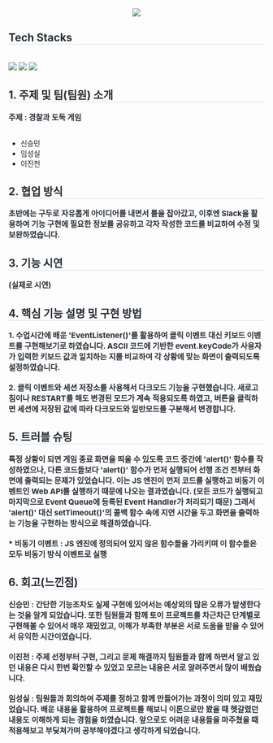 <div align= "center">
    <img src="https://capsule-render.vercel.app/api?type=cylinder&color=auto&height=120&text=Cops%20And%20Robbers&animation=twinkling&fontColor=ffffff&fontSize=70" />
    </div>
    <div style="text-align: left;">
    <h2 style="border-bottom: 1px solid #D8DEE4; color: #282D33;">Tech Stacks </h2> <br>
    <div style="margin: ; text-align: left;" "text-align: left;"> <img src="https://img.shields.io/badge/HTML5-E34F26?style=for-the-badge&logo=HTML5&logoColor=white">
          <img src="https://img.shields.io/badge/CSS3-1572B6?style=for-the-badge&logo=CSS3&logoColor=white">
          <img src="https://img.shields.io/badge/Javascript-F7DF1E?style=for-the-badge&logo=Javascript&logoColor=white">
          </div>
    </div>
    <div style="text-align: left;">
    <h2 style="border-bottom: 1px solid #D8DEE4; color: #282D33;">1. 주제 및 팀(팀원) 소개</h2>
    <div style="font-weight: 700; font-size: 15px; text-align: left; color: #282D33;">주제 : 경찰과 도둑 게임</div>
      <br>
    </div>
      <ul>
        <li>신승민</li>
        <li>임성실</li>
        <li>이진천</li>
      </ul>
    <div>
        <h2 style="border-bottom: 1px solid #D8DEE4; color: #282D33;">2. 협업 방식</h2>
        <div style="font-weight: 700; font-size: 15px; text-align: left; color: #282D33;">
            초반에는 구두로 자유롭게 아이디어를 내면서 틀을 잡아갔고, 이후엔 Slack을 활용하여 기능 구현에 필요한 정보를 공유하고 각자 작성한 코드를 비교하여 수정 및 보완하였습니다.
        </div>
    </div>
    <div>
        <h2 style="border-bottom: 1px solid #D8DEE4; color: #282D33;">3. 기능 시연</h2>
        <div style="font-weight: 700; font-size: 15px; text-align: left; color: #282D33;">
            (실제로 시연)
        </div>
    </div>
    <div>
        <h2 style="border-bottom: 1px solid #D8DEE4; color: #282D33;">4. 핵심 기능 설명 및 구현 방법</h2>
        <div style="font-weight: 700; font-size: 15px; text-align: left; color: #282D33;">
            1. 수업시간에 배운 'EventListener()'를 활용하여 클릭 이벤트 대신 키보드 이벤트를 구현해보기로 하였습니다. ASCII 코드에 기반한 event.keyCode가 사용자가 입력한 키보드 값과 일치하는 지를 비교하여 각 상황에 맞는 화면이 출력되도록 설정하였습니다.<br><br>
            2. 클릭 이벤트와 세션 저장소를 사용해서 다크모드 기능을 구현했습니다. 새로고침이나 RESTART를 해도 변경된 모드가 계속 적용되도록 하였고, 버튼을 클릭하면 세션에 저장된 값에 따라 다크모드와 일반모드를 구분해서 변경합니다.
        </div>
    </div>
    <div>
        <h2 style="border-bottom: 1px solid #D8DEE4; color: #282D33;">5. 트러블 슈팅</h2>
        <div style="font-weight: 700; font-size: 15px; text-align: left; color: #282D33;">
            특정 상황이 되면 게임 종료 화면을 띄울 수 있도록 코드 중간에 'alert()' 함수를 작성하였으나,
다른 코드들보다 'alert()' 함수가 먼저 실행되어 선행 조건 전부터 화면에 출력되는 문제가 있었습니다. 이는 JS 엔진이 먼저 코드를 실행하고 비동기 이벤트인 Web API를 실행하기 때문에 나오는 결과였습니다. (모든 코드가 실행되고 마지막으로 Event Queue에 등록된 Event Handler가 처리되기 때문) 그래서 'alert()' 대신 setTimeout()'의 콜백 함수 속에 지연 시간을 두고 화면을 출력하는 기능을 구현하는 방식으로 해결하였습니다.<br><br>
* 비동기 이벤트 : JS 엔진에 정의되어 있지 않은 함수들을 가리키며 이 함수들은 모두 비동기 방식 이벤트로 실행<br>
        </div>
    </div>
    <div>
        <h2 style="border-bottom: 1px solid #D8DEE4; color: #282D33;">6. 회고(느낀점)</h2>
        <div style="font-weight: 700; font-size: 15px; text-align: left; color: #282D33;">
            신승민 : 간단한 기능조차도 실제 구현에 있어서는 예상외의 많은 오류가 발생한다는 것을 알게 되었습니다.
또한 팀원들과 함께 토이 프로젝트를 차근차근 단계별로 구현해볼 수 있어서 매우 재밌었고,
이해가 부족한 부분은 서로 도움을 받을 수 있어서 유익한 시간이였습니다.<br><br>
이진천 : 주제 선정부터 구현, 그리고 문제 해결까지 팀원들과 함께 하면서 알고 있던 내용은 다시 한번 확인할 수 있었고 모르는 내용은 서로 알려주면서 많이 배웠습니다.<br><br>
임성실 : 팀원들과 회의하여 주제를 정하고 함께 만들어가는 과정이 의미 있고 재밌었습니다. 배운 내용을 활용하여 프로젝트를 해보니 이론으로만 봤을 때 헷갈렸던 내용도 이해하게 되는 경험을 하였습니다. 앞으로도 어려운 내용들을 마주쳤을 때 적용해보고 부딪쳐가며 공부해야겠다고 생각하게 되었습니다.
        </div>
    </div>